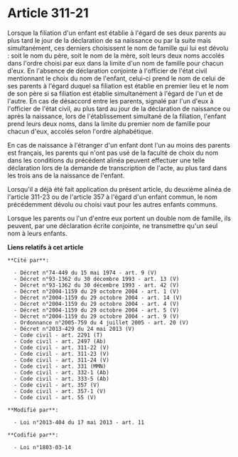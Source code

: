 # Article 311-21

Lorsque la filiation d'un enfant est établie à l'égard de ses deux parents au plus tard le jour de la déclaration de sa
naissance ou par la suite mais simultanément, ces derniers choisissent le nom de famille qui lui est dévolu : soit le nom du
père, soit le nom de la mère, soit leurs deux noms accolés dans l'ordre choisi par eux dans la limite d'un nom de famille
pour chacun d'eux. En l'absence de déclaration conjointe à l'officier de l'état civil mentionnant le choix du nom de
l'enfant, celui-ci prend le nom de celui de ses parents à l'égard duquel sa filiation est établie en premier lieu et le nom
de son père si sa filiation est établie simultanément à l'égard de l'un et de l'autre. En cas de désaccord entre les parents,
signalé par l'un d'eux à l'officier de l'état civil, au plus tard au jour de la déclaration de naissance ou après la
naissance, lors de l'établissement simultané de la filiation, l'enfant prend leurs deux noms, dans la limite du premier nom
de famille pour chacun d'eux, accolés selon l'ordre alphabétique. 

En cas de naissance à l'étranger d'un enfant dont l'un au moins des parents est français, les parents qui n'ont pas usé de la
faculté de choix du nom dans les conditions du précédent alinéa peuvent effectuer une telle déclaration lors de la demande de
transcription de l'acte, au plus tard dans les trois ans de la naissance de l'enfant. 

Lorsqu'il a déjà été fait application du présent article, du deuxième alinéa de l'article 311-23 ou de l'article 357 à
l'égard d'un enfant commun, le nom précédemment dévolu ou choisi vaut pour les autres enfants communs. 

Lorsque les parents ou l'un d'entre eux portent un double nom de famille, ils peuvent, par une déclaration écrite conjointe,
ne transmettre qu'un seul nom à leurs enfants.

**Liens relatifs à cet article**

	**Cité par**:

	  - Décret n°74-449 du 15 mai 1974 - art. 9 (V)
	  - Décret n°93-1362 du 30 décembre 1993 - art. 13 (V)
	  - Décret n°93-1362 du 30 décembre 1993 - art. 42 (V)
	  - Décret n°2004-1159 du 29 octobre 2004 - art. 1 (V)
	  - Décret n°2004-1159 du 29 octobre 2004 - art. 14 (V)
	  - Décret n°2004-1159 du 29 octobre 2004 - art. 4 (V)
	  - Décret n°2004-1159 du 29 octobre 2004 - art. 5 (V)
	  - Décret n°2004-1159 du 29 octobre 2004 - art. 9 (V)
	  - Ordonnance n°2005-759 du 4 juillet 2005 - art. 20 (V)
	  - Décret n°2013-429 du 24 mai 2013 (V)
	  - Code civil - art. 2291 (T)
	  - Code civil - art. 2497 (Ab)
	  - Code civil - art. 311-22 (V)
	  - Code civil - art. 311-23 (V)
	  - Code civil - art. 311-24 (V)
	  - Code civil - art. 331 (MMN)
	  - Code civil - art. 332-1 (Ab)
	  - Code civil - art. 333-5 (Ab)
	  - Code civil - art. 357 (V)
	  - Code civil - art. 357-1 (V)
	  - Code civil - art. 55 (V)

	**Modifié par**:

	  - Loi n°2013-404 du 17 mai 2013 - art. 11

	**Codifié par**:

	  - Loi n°1803-03-14
